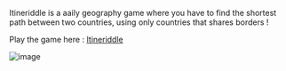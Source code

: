Itineriddle is a aaily geography game where you have to find the shortest path between two countries, using only countries that shares borders !

Play the game here : [Itineriddle](https://itineriddle.io/)

![image](https://github.com/user-attachments/assets/0e63dc95-6530-4a2e-bb07-df4246413c50)

